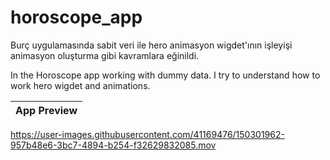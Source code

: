 # horoscope_app

Burç uygulamasında sabit veri ile hero animasyon wigdet'ının işleyişi animasyon oluşturma gibi kavramlara eğinildi. 

In the Horoscope app working with dummy data. I try to understand how to work hero wigdet and animations. 

|              App Preview             |
| :----------------------------------: |

https://user-images.githubusercontent.com/41169476/150301962-957b48e6-3bc7-4894-b254-f32629832085.mov

